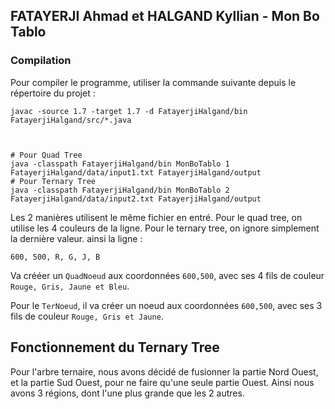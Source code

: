 ## FATAYERJI Ahmad et HALGAND Kyllian - Mon Bo Tablo

### Compilation

Pour compiler le programme, utiliser la commande suivante depuis le répertoire du projet :

```shell
javac -source 1.7 -target 1.7 -d FatayerjiHalgand/bin FatayerjiHalgand/src/*.java



# Pour Quad Tree
java -classpath FatayerjiHalgand/bin MonBoTablo 1 FatayerjiHalgand/data/input1.txt FatayerjiHalgand/output
# Pour Ternary Tree
java -classpath FatayerjiHalgand/bin MonBoTablo 2 FatayerjiHalgand/data/input2.txt FatayerjiHalgand/output

```

Les 2 manières utilisent le même fichier en entré. Pour le quad tree, on utilise les 4 couleurs de la ligne. Pour le ternary tree, on ignore simplement la dernière valeur. ainsi la ligne :

```
600, 500, R, G, J, B
```

Va crééer un ```QuadNoeud``` aux coordonnées ```600,500```, avec ses 4 fils de couleur ```Rouge, Gris, Jaune et Bleu```.

Pour le ```TerNoeud```, il va créer un noeud aux coordonnées ```600,500```, avec ses 3 fils de couleur ```Rouge, Gris et Jaune```.


## Fonctionnement du Ternary Tree

Pour l'arbre ternaire, nous avons décidé de fusionner la partie Nord Ouest, et la partie Sud Ouest, pour ne faire qu'une seule partie Ouest. Ainsi nous avons 3 régions, dont l'une plus grande que les 2 autres.
